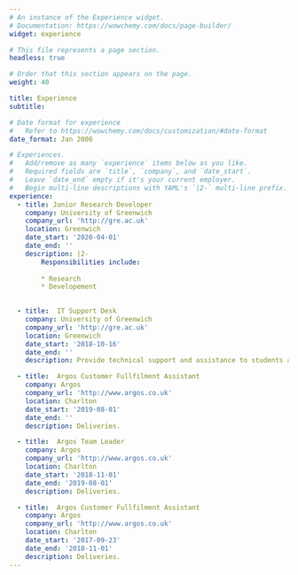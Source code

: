 ```yaml
---
# An instance of the Experience widget.
# Documentation: https://wowchemy.com/docs/page-builder/
widget: experience

# This file represents a page section.
headless: true

# Order that this section appears on the page.
weight: 40

title: Experience
subtitle:

# Date format for experience
#   Refer to https://wowchemy.com/docs/customization/#date-format
date_format: Jan 2006

# Experiences.
#   Add/remove as many `experience` items below as you like.
#   Required fields are `title`, `company`, and `date_start`.
#   Leave `date_end` empty if it's your current employer.
#   Begin multi-line descriptions with YAML's `|2-` multi-line prefix.
experience: 
  - title: Junior Research Developer
    company: University of Greenwich
    company_url: 'http://gre.ac.uk'
    location: Greenwich
    date_start: '2020-04-01'
    date_end: ''
    description: |2-
        Responsibilities include:
        
        * Research 
        * Developement

        
  - title:  IT Support Desk
    company: University of Greenwich
    company_url: 'http://gre.ac.uk'
    location: Greenwich
    date_start: '2018-10-16'
    date_end: ''
    description: Provide technical support and assistance to students and staff.

  - title:  Argos Customer Fullfilment Assistant
    company: Argos
    company_url: 'http://www.argos.co.uk'
    location: Charlton
    date_start: '2019-08-01'
    date_end: ''
    description: Deliveries.

  - title:  Argos Team Leader
    company: Argos
    company_url: 'http://www.argos.co.uk'
    location: Charlton
    date_start: '2018-11-01'
    date_end: '2019-08-01'
    description: Deliveries.

  - title:  Argos Customer Fullfilment Assistant
    company: Argos
    company_url: 'http://www.argos.co.uk'
    location: Charlton
    date_start: '2017-09-23'
    date_end: '2018-11-01'
    description: Deliveries.
---
```

